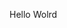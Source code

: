Hello Wolrd








































































































































































































































































































































































































































































































































































































































































































































































































































